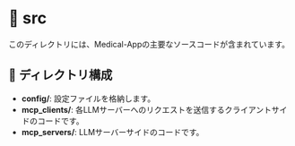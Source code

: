# 📝 src

このディレクトリには、Medical-Appの主要なソースコードが含まれています。

## 📂 ディレクトリ構成

- **config/**: 設定ファイルを格納します。
- **mcp_clients/**: 各LLMサーバーへのリクエストを送信するクライアントサイドのコードです。
- **mcp_servers/**: LLMサーバーサイドのコードです。